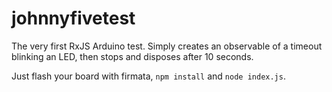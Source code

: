 # johnnyfivetest
The very first RxJS Arduino test. Simply creates an observable of a timeout blinking an LED, then stops and disposes after 10 seconds.

Just flash your board with firmata, `npm install` and `node index.js`.